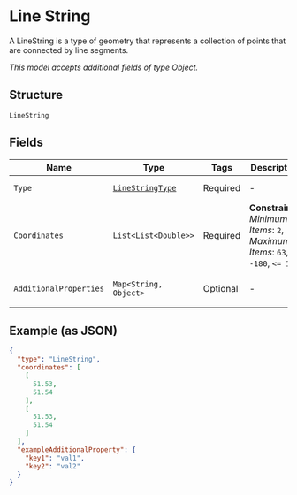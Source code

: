 
# Line String

A LineString is a type of geometry that represents a collection of points that are connected by line segments.

*This model accepts additional fields of type Object.*

## Structure

`LineString`

## Fields

| Name | Type | Tags | Description | Getter | Setter |
|  --- | --- | --- | --- | --- | --- |
| `Type` | [`LineStringType`](../../doc/models/line-string-type.md) | Required | - | LineStringType getType() | setType(LineStringType type) |
| `Coordinates` | `List<List<Double>>` | Required | **Constraints**: *Minimum Items*: `2`, *Maximum Items*: `63`, `>= -180`, `<= 180` | List<List<Double>> getCoordinates() | setCoordinates(List<List<Double>> coordinates) |
| `AdditionalProperties` | `Map<String, Object>` | Optional | - | Object getAdditionalProperty(String key) | additionalProperty(String key, Object value) |

## Example (as JSON)

```json
{
  "type": "LineString",
  "coordinates": [
    [
      51.53,
      51.54
    ],
    [
      51.53,
      51.54
    ]
  ],
  "exampleAdditionalProperty": {
    "key1": "val1",
    "key2": "val2"
  }
}
```

